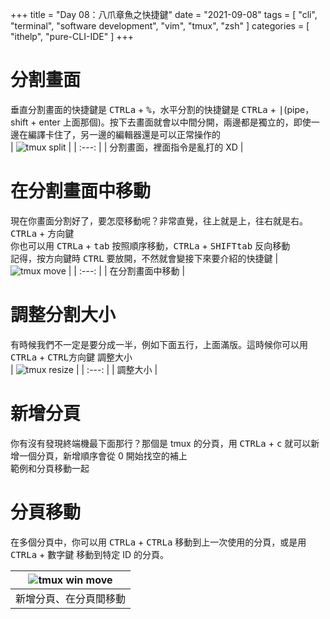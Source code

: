 +++
title = "Day 08：八爪章魚之快捷鍵"
date = "2021-09-08"
tags = [
  "cli",
  "terminal",
  "software development",
  "vim",
  "tmux",
  "zsh"
]
categories = [ "ithelp", "pure-CLI-IDE" ]
+++

# 分割畫面
垂直分割畫面的快捷鍵是 <kbd>CTRL</kbd><kbd>a</kbd> + <kbd>%</kbd>，水平分割的快捷鍵是 <kbd>CTRL</kbd><kbd>a</kbd> + <kbd>|</kbd>(pipe，shift + enter 上面那個)。按下去畫面就會以中間分開，兩邊都是獨立的，即使一邊在編譯卡住了，另一邊的編輯器還是可以正常操作的  
| ![tmux split](/images/ithelp/pure-CLI-IDE/day08/tmux-split.gif) |
| :---:                                      |
| 分割畫面，裡面指令是亂打的 XD              |

# 在分割畫面中移動
現在你畫面分割好了，要怎麼移動呢？非常直覺，往上就是上，往右就是右。<kbd>CTRL</kbd><kbd>a</kbd> + <kbd>方向鍵</kbd>  
你也可以用 <kbd>CTRL</kbd><kbd>a</kbd> + <kbd>tab</kbd> 按照順序移動，<kbd>CTRL</kbd><kbd>a</kbd> + <kbd>SHIFT</kbd><kbd>tab</kbd> 反向移動  
記得，按方向鍵時 <kbd>CTRL</kbd> 要放開，不然就會變接下來要介紹的快捷鍵
| ![tmux move](../img/day08/tmux-move.gif) |
| :---:                                    |
| 在分割畫面中移動                         |

# 調整分割大小
有時候我們不一定是要分成一半，例如下面五行，上面滿版。這時候你可以用 <kbd>CTRL</kbd><kbd>a</kbd> + <kbd>CTRL</kbd><kbd>方向鍵</kbd> 調整大小  
| ![tmux resize](../img/day08/tmux-resize.gif) |
| :---:                                        |
| 調整大小                                     |

# 新增分頁
你有沒有發現終端機最下面那行？那個是 tmux 的分頁，用 <kbd>CTRL</kbd><kbd>a</kbd> + <kbd>c</kbd> 就可以新增一個分頁，新增順序會從 0 開始找空的補上  
範例和分頁移動一起

# 分頁移動
在多個分頁中，你可以用 <kbd>CTRL</kbd><kbd>a</kbd> + <kbd>CTRL</kbd><kbd>a</kbd> 移動到上一次使用的分頁，或是用 <kbd>CTRL</kbd><kbd>a</kbd> + <kbd>數字鍵</kbd> 移動到特定 ID 的分頁。  

| ![tmux win move](../img/day08/tmux-win-move.gif) |
| :---:                                            |
| 新增分頁、在分頁間移動                           |

